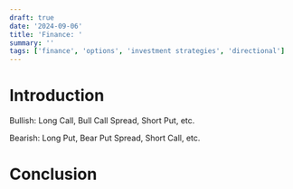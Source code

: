 ```yaml
---
draft: true
date: '2024-09-06'
title: 'Finance: '
summary: ''
tags: ['finance', 'options', 'investment strategies', 'directional']
---
```


# Introduction

Bullish: Long Call, Bull Call Spread, Short Put, etc.

Bearish: Long Put, Bear Put Spread, Short Call, etc.

# Conclusion
